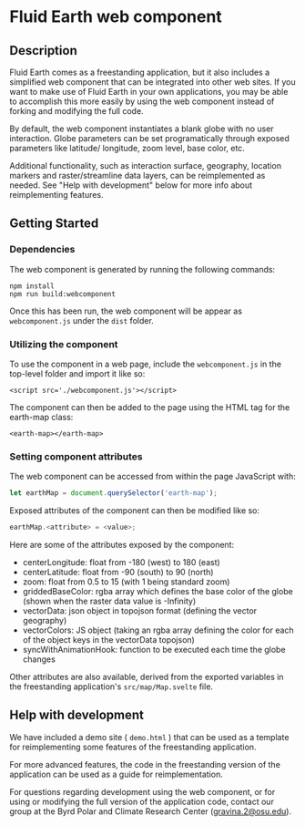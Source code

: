 
# Fluid Earth web component


## Description

Fluid Earth comes as a freestanding application, but it also includes a simplified web
component that can be integrated into other web sites. If you want to make use of
Fluid Earth in your own applications, you may be able to accomplish this more easily
by using the web component instead of forking and modifying the full code.

By default, the web component instantiates a blank globe with no user interaction.
Globe parameters can be set programatically through exposed parameters like latitude/
longitude, zoom level, base color, etc.

Additional functionality, such as interaction surface, geography, location markers
and raster/streamline data layers, can be reimplemented as needed. See "Help with
development" below for more info about reimplementing features.


## Getting Started

### Dependencies

The web component is generated by running the following commands:
```
npm install
npm run build:webcomponent
```
Once this has been run, the web component will be appear as `webcomponent.js` under
the `dist` folder.


### Utilizing the component

To use the component in a web page, include the `webcomponent.js` in the top-level
folder and import it like so:
```
<script src='./webcomponent.js'></script>
```

The component can then be added to the page <body> using the HTML tag for the
earth-map class:
```
<earth-map></earth-map>
```

### Setting component attributes

The web component can be accessed from within the page JavaScript with:
```js
let earthMap = document.querySelector('earth-map');
```

Exposed attributes of the component can then be modified like so:
```js
earthMap.<attribute> = <value>;
```

Here are some of the attributes exposed by the component:
* centerLongitude: float from -180 (west) to 180 (east)
* centerLatitude: float from -90 (south) to 90 (north)
* zoom: float from 0.5 to 15 (with 1 being standard zoom)
* griddedBaseColor: rgba array which defines the base color of the globe (shown
when the raster data value is -Infinity)
* vectorData: json object in topojson format (defining the vector geography)
* vectorColors: JS object (taking an rgba array defining the color for each of the
object keys in the vectorData topojson)
* syncWithAnimationHook: function to be executed each time the globe changes

Other attributes are also available, derived from the exported variables in the
freestanding application's `src/map/Map.svelte` file.



## Help with development

We have included a demo site ( `demo.html` ) that can be used as
a template for reimplementing some features of the freestanding application.

For more advanced features, the code in the freestanding version of the
application can be used as a guide for reimplementation.

For questions regarding development using the web component, or for using or
modifying the full version of the application code, contact our group at the
Byrd Polar and Climate Research Center ([gravina.2@osu.edu](mailto:gravina.2@osu.edu)).
